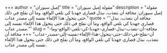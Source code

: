 +++
author = "إميل سيوران"
title = "مقولة إميل سيوران"
description = "مقولة إميل سيوران: مخافة أن نتعذب، نبذل قصارى جهدنا كي نلغي الواقع، وما أن نفلح في ذلك حتى يتحول هذا الإلغاء نفسه إلى مصدر عذاب."
quote = '''مخافة أن نتعذب، نبذل قصارى جهدنا كي نلغي الواقع، وما أن نفلح في ذلك حتى يتحول هذا الإلغاء نفسه إلى مصدر عذاب.'''
slug = "مخافة-أن-نتعذب-نبذل-قصارى-جهدنا-كي-نلغي-الواقع-وما-أن-نفلح-في-ذلك-حتى-يتحول-هذا-الإلغاء-نفسه-إلى-مصدر-عذاب"
+++
مخافة أن نتعذب، نبذل قصارى جهدنا كي نلغي الواقع، وما أن نفلح في ذلك حتى يتحول هذا الإلغاء نفسه إلى مصدر عذاب.
